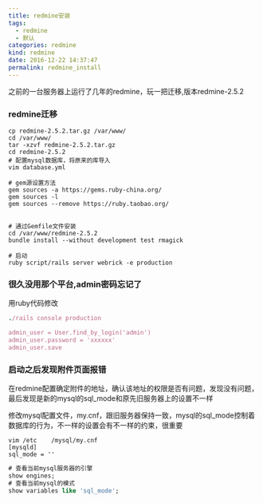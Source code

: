 ```yaml
---
title: redmine安装
tags:
  - redmine
  - 默认
categories: redmine
kind: redmine
date: 2016-12-22 14:37:47
permalink: redmine_install
---
```


之前的一台服务器上运行了几年的redmine，玩一把迁移,版本redmine-2.5.2

<!--more-->

### redmine迁移
```{bash}
cp redmine-2.5.2.tar.gz /var/www/
cd /var/www/
tar -xzvf redmine-2.5.2.tar.gz 
cd redmine-2.5.2
# 配置mysql数据库，将原来的库导入
vim database.yml

# gem源设置方法
gem sources -a https://gems.ruby-china.org/
gem sources -l
gem sources --remove https://ruby.taobao.org/


# 通过Gemfile文件安装
cd /var/www/redmine-2.5.2
bundle install --without development test rmagick

# 启动
ruby script/rails server webrick -e production
```

### 很久没用那个平台,admin密码忘记了
用ruby代码修改
```ruby
./rails console production

admin_user = User.find_by_login('admin')
admin_user.password = 'xxxxxx'
admin_user.save
```
### 启动之后发现附件页面报错

在redmine配置确定附件的地址，确认该地址的权限是否有问题，发现没有问题，最后发现是新的mysql的sql_mode和原先旧服务器上的设置不一样

修改mysql配置文件，my.cnf，跟旧服务器保持一致，mysql的sql_mode控制着数据库的行为，不一样的设置会有不一样的约束，很重要
```{bash}
vim /etc	/mysql/my.cnf
[mysqld]
sql_mode = ''
```

```sql
# 查看当前mysql服务器的引擎
show engines;
# 查看当前mysql的模式
show variables like 'sql_mode';
```
